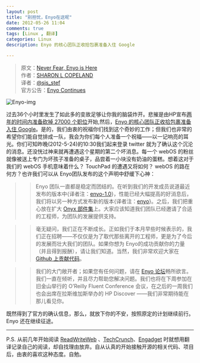 ```yaml
---
layout: post
title: "别担忧，Enyo在这呢"
date: 2012-05-26 11:04
comments: true
tags: [Linux , 翻译]
categories: Linux
description: Enyo 的核心团队正收拾包裹准备入住 Google

---
```


>原文：[Never Fear, Enyo is Here](http://www.webosnation.com/never-fear-enyo-here)  
>作者：[SHARON L COPELAND](http://www.webosnation.com/author/sharon-l-copeland)  
>译者：[@sjs_stef](https://twitter.com/#!/sjs_stef)  
>官方公告：[Enyo Continues](http://blog.enyojs.com/post/23752115577/enyo-continues#notes)

![Enyo-img](http://cdn.webosnation.com/sites/webosnation.com/files/imagecache/large/postimages/380846/ENYO.jpg)  

过去36个小时里发生了如此多的变故足够让你我的脑袋炸开。悲摧是由HP宣布[两年的时间内准备砍掉 27000 个职位](http://www.webosnation.com/hps-q2-2012-earnings-call-beginning-major-company-restructuring-27000-jobs-be-lost)开始,然后，[Enyo 的核心团队正收拾包裹准备入住 Google](http://www.webosnation.com/enyo-team-rumored-have-quit-hp-moving-google-0)。是的，我们由衷的祝福你们找到这个奇妙的工作；但我们也非常的希望你们能自觉排成一队，我会为你们每个人准备一个祝福——以一记响亮的耳光。你们可知昨晚(2012-5-24)的10:30我们起来登录 twitter 就为了确认这个沉沦的消息。还没恍过神来就再遭遇这个星期的第二个坏消息。每一个 webOS 的粉丝就像被送上专门为坏孩子准备的桌子，品尝着一小块没有奶油的蛋糕。想着这对于我们的 webOS 手机意味着什么？ TouchPad 的遭遇又将如何？ webOS 的路在何方？也许我们可以从 Enyo团队发布的这个声明中舒缓下心神：  

>>Enyo 团队一直都是稳定而团结的。在听到我们的开发成员说道最近发布的版本中{译者注：[enyo-1.0](https://github.com/enyojs/enyo-1.0)}，性能已经大幅提高的好消息后，我们将以另一种方式发布新的版本{译者注：[enyo](https://github.com/enyojs/enyo)}。之后，我们把重心放在扩大 [Onyx 部件集](https://github.com/enyojs/onyx)上。大家应该知道我们团队已经邀请了合适的工程师，为团队的发展提供支持。  

>>毫无疑问，我们正在不断成长。正如我们于本月早些时候表示的，我们正在招聘——不仅仅是为了取代那些离开的工程师，更是为了今后的发展而壮大我们的团队。如果你想为 Enyo的成功贡献你的力量（并且得到报酬），请让我们知道。当然，我们非常欢迎大家在 [Github 上贡献代码](https://github.com/enyojs/enyo/fork)。  

>>我们的大门敞开者；如果您有任何问题，请在 [Enyo 论坛](http://forums.enyojs.com/)畅所欲言。我们一直在倾听，并且尽力帮助您解决问题。我们也将在下周参加在旧金山举行的  O’Reilly Fluent Conference 会议，在之后的一周我们也会出席在拉斯维加斯举办的 HP Discover ——我们非常期待能在那儿看见你。

既然得到了官方的确认信息，那么，就放下你的不安，按照原定的计划继续前行。Enyo 还在继续征途。  
<!-- more -->

---

P.S. 从前几年开始阅读 [ReadWriteWeb](http://www.readwriteweb.com/) 、[TechCrunch](http://www.techcrunch.com/)、[Engadget](http://www.engadget.com/) 时就想用翻译记录自己的阅读，却自找理由放弃。自从认真的开始接触开源的相关代码、项目后，由衷的喜欢这种态度。自勉。
